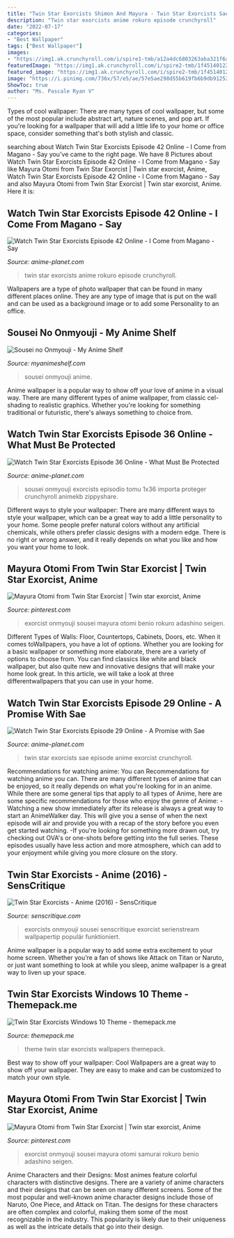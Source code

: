 ```yaml
---
title: "Twin Star Exorcists Shimon And Mayura - Twin Star Exorcists Sae Episode Anime Exorcist Crunchyroll"
description: "Twin star exorcists anime rokuro episode crunchyroll"
date: "2022-07-17"
categories:
- "Best Wallpaper"
tags: ["Best Wallpaper"]
images:
- "https://img1.ak.crunchyroll.com/i/spire1-tmb/a12a4dc6803263aba321f6a8843255a61481701911_full.jpg"
featuredImage: "https://img1.ak.crunchyroll.com/i/spire2-tmb/1f451401228cda4d4427fe7ed88a4f4e1477423646_full.jpg"
featured_image: "https://img1.ak.crunchyroll.com/i/spire2-tmb/1f451401228cda4d4427fe7ed88a4f4e1477423646_full.jpg"
image: "https://i.pinimg.com/736x/57/e5/ae/57e5ae298d55b619fb6b9db912523a1e--sousei-no-onmyouji-anime-twin-star-exorcist.jpg"
ShowToc: true
author: "Ms. Pascale Ryan V"
---
```



Types of cool wallpaper:
There are many types of cool wallpaper, but some of the most popular include abstract art, nature scenes, and pop art. If you're looking for a wallpaper that will add a little life to your home or office space, consider something that's both stylish and classic.

	

		
searching about Watch Twin Star Exorcists Episode 42 Online - I Come from Magano - Say you've came to the right page. We have 8 Pictures about Watch Twin Star Exorcists Episode 42 Online - I Come from Magano - Say like Mayura Otomi from Twin Star Exorcist | Twin star exorcist, Anime, Watch Twin Star Exorcists Episode 42 Online - I Come from Magano - Say and also Mayura Otomi from Twin Star Exorcist | Twin star exorcist, Anime. Here it is:
		
    
## Watch Twin Star Exorcists Episode 42 Online - I Come From Magano - Say

<img loading=lazy src="https://img1.ak.crunchyroll.com/i/spire1-tmb/f37e7c47aaca890ccd4a76891eb6d6081485889162_full.jpg" onerror="this.onerror=null;this.src='https://tse2.mm.bing.net/th?id=OIP.J8jBevl1x7lNt1goeFVm1gHaEK&amp;pid=15.1';" alt="Watch Twin Star Exorcists Episode 42 Online - I Come from Magano - Say">

_Source: anime-planet.com_

>twin star exorcists anime rokuro episode crunchyroll. 

	



Wallpapers are a type of photo wallpaper that can be found in many different places online. They are any type of image that is put on the wall and can be used as a background image or to add some Personality to an office.

    
## Sousei No Onmyouji - My Anime Shelf

<img loading=lazy src="https://myanimeshelf.com/upload/dynamic/2016-05/02/img_sub22.jpg" onerror="this.onerror=null;this.src='https://tse1.mm.bing.net/th?id=OIP.F-HYHxlO4Nte1SKFO_2bhwHaJ3&amp;pid=15.1';" alt="Sousei no Onmyouji - My Anime Shelf">

_Source: myanimeshelf.com_

>sousei onmyouji anime. 

	

Anime wallpaper is a popular way to show off your love of anime in a visual way. There are many different types of anime wallpaper, from classic cel-shading to realistic graphics. Whether you're looking for something traditional or futuristic, there's always something to choice from.

    
## Watch Twin Star Exorcists Episode 36 Online - What Must Be Protected

<img loading=lazy src="https://img1.ak.crunchyroll.com/i/spire1-tmb/a12a4dc6803263aba321f6a8843255a61481701911_full.jpg" onerror="this.onerror=null;this.src='https://tse1.mm.bing.net/th?id=OIP.D9sgthxL7C2cSTWM3bPBYAHaEK&amp;pid=15.1';" alt="Watch Twin Star Exorcists Episode 36 Online - What Must Be Protected">

_Source: anime-planet.com_

>sousei onmyouji exorcists episodio tomu 1x36 importa proteger crunchyroll animekb zippyshare. 

	

Different ways to style your wallpaper:
There are many different ways to style your wallpaper, which can be a great way to add a little personality to your home. Some people prefer natural colors without any artificial chemicals, while others prefer classic designs with a modern edge. There is no right or wrong answer, and it really depends on what you like and how you want your home to look.

    
## Mayura Otomi From Twin Star Exorcist | Twin Star Exorcist, Anime

<img loading=lazy src="https://i.pinimg.com/originals/57/e5/ae/57e5ae298d55b619fb6b9db912523a1e.jpg" onerror="this.onerror=null;this.src='https://tse1.mm.bing.net/th?id=OIP.TbtzUrSpJCi1gj2KTJi1AwHaJc&amp;pid=15.1';" alt="Mayura Otomi from Twin Star Exorcist | Twin star exorcist, Anime">

_Source: pinterest.com_

>exorcist onmyouji sousei mayura otomi benio rokuro adashino seigen. 

	

Different Types of Walls: Floor, Countertops, Cabinets, Doors, etc.
When it comes toWallpapers, you have a lot of options. Whether you are looking for a basic wallpaper or something more elaborate, there are a variety of options to choose from. You can find classics like white and black wallpaper, but also quite new and innovative designs that will make your home look great. In this article, we will take a look at three differentwallpapers that you can use in your home.

    
## Watch Twin Star Exorcists Episode 29 Online - A Promise With Sae

<img loading=lazy src="https://img1.ak.crunchyroll.com/i/spire2-tmb/1f451401228cda4d4427fe7ed88a4f4e1477423646_full.jpg" onerror="this.onerror=null;this.src='https://tse1.mm.bing.net/th?id=OIP.T0Q3cQhGl0Mzxm9geMvMIgHaEK&amp;pid=15.1';" alt="Watch Twin Star Exorcists Episode 29 Online - A Promise with Sae">

_Source: anime-planet.com_

>twin star exorcists sae episode anime exorcist crunchyroll. 

	

Recommendations for watching anime: You can
Recommendations for watching anime you can. There are many different types of anime that can be enjoyed, so it really depends on what you're looking for in an anime. While there are some general tips that apply to all types of Anime, here are some specific recommendations for those who enjoy the genre of Anime: 
-Watching a new show immediately after its release is always a great way to start an AnimeWalker day. This will give you a sense of when the next episode will air and provide you with a recap of the story before you even get started watching. 
-If you're looking for something more drawn out, try checking out OVA's or one-shots before getting into the full series. These episodes usually have less action and more atmosphere, which can add to your enjoyment while giving you more closure on the story.

    
## Twin Star Exorcists - Anime (2016) - SensCritique

<img loading=lazy src="https://media.senscritique.com/media/000014318793/source_big/twin_star_exorcists.jpg" onerror="this.onerror=null;this.src='https://tse2.mm.bing.net/th?id=OIP.kWD9t28sDoLl83RNLOvKrwHaK5&amp;pid=15.1';" alt="Twin Star Exorcists - Anime (2016) - SensCritique">

_Source: senscritique.com_

>exorcists onmyouji sousei senscritique exorcist serienstream wallpapertip populär funktioniert. 

	

Anime wallpaper is a popular way to add some extra excitement to your home screen. Whether you’re a fan of shows like Attack on Titan or Naruto, or just want something to look at while you sleep, anime wallpaper is a great way to liven up your space.

    
## Twin Star Exorcists Windows 10 Theme - Themepack.me

<img loading=lazy src="http://themepack.me/i/c/749x468/media/g/1468/twin-star-exorcists-theme-ht4.jpg" onerror="this.onerror=null;this.src='https://tse1.mm.bing.net/th?id=OIP.5xTwdgJffh146Oz9-jexswHaEo&amp;pid=15.1';" alt="Twin Star Exorcists Windows 10 Theme - themepack.me">

_Source: themepack.me_

>theme twin star exorcists wallpapers themepack. 

	

Best way to show off your wallpaper:
Cool Wallpapers are a great way to show off your wallpaper. They are easy to make and can be customized to match your own style.

    
## Mayura Otomi From Twin Star Exorcist | Twin Star Exorcist, Anime

<img loading=lazy src="https://i.pinimg.com/736x/57/e5/ae/57e5ae298d55b619fb6b9db912523a1e--sousei-no-onmyouji-anime-twin-star-exorcist.jpg" onerror="this.onerror=null;this.src='https://tse4.mm.bing.net/th?id=OIP.DIDQoYwHowqnK3BDhtyZswHaJc&amp;pid=15.1';" alt="Mayura Otomi from Twin Star Exorcist | Twin star exorcist, Anime">

_Source: pinterest.com_

>exorcist onmyouji sousei mayura otomi samurai rokuro benio adashino seigen. 

	

Anime Characters and their Designs: Most animes feature colorful characters with distinctive designs.
There are a variety of anime characters and their designs that can be seen on many different screens. Some of the most popular and well-known anime character designs include those of Naruto, One Piece, and Attack on Titan. The designs for these characters are often complex and colorful, making them some of the most recognizable in the industry. This popularity is likely due to their uniqueness as well as the intricate details that go into their design.

